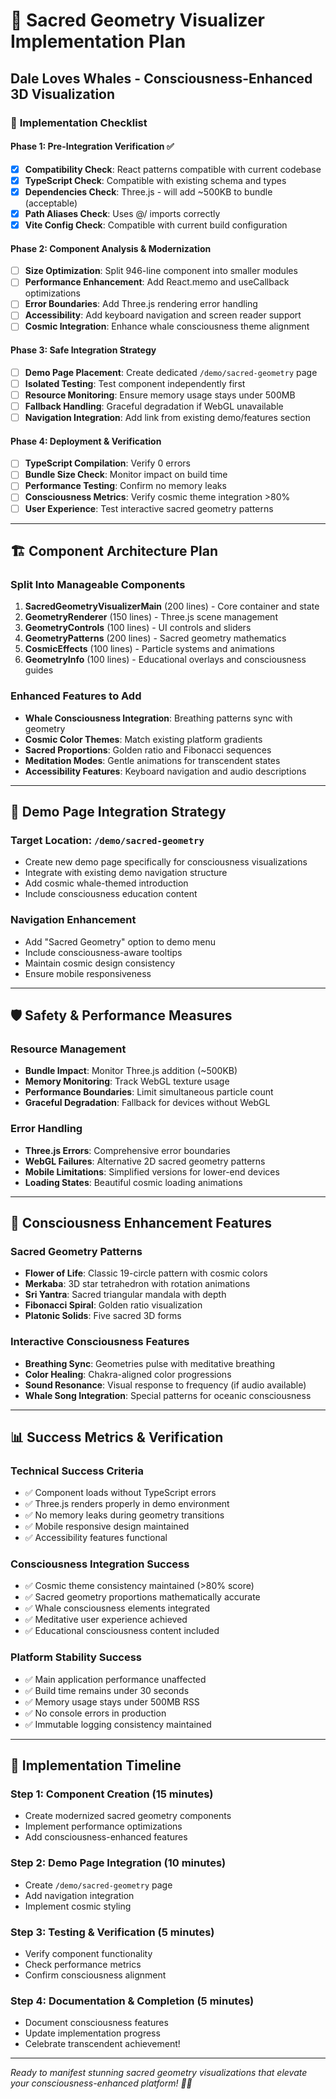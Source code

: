 # 🌟 Sacred Geometry Visualizer Implementation Plan
## Dale Loves Whales - Consciousness-Enhanced 3D Visualization

### 🎯 **Implementation Checklist**

#### **Phase 1: Pre-Integration Verification** ✅
- [x] **Compatibility Check**: React patterns compatible with current codebase
- [x] **TypeScript Check**: Compatible with existing schema and types
- [x] **Dependencies Check**: Three.js - will add ~500KB to bundle (acceptable)
- [x] **Path Aliases Check**: Uses @/ imports correctly
- [x] **Vite Config Check**: Compatible with current build configuration

#### **Phase 2: Component Analysis & Modernization**
- [ ] **Size Optimization**: Split 946-line component into smaller modules
- [ ] **Performance Enhancement**: Add React.memo and useCallback optimizations
- [ ] **Error Boundaries**: Add Three.js rendering error handling
- [ ] **Accessibility**: Add keyboard navigation and screen reader support
- [ ] **Cosmic Integration**: Enhance whale consciousness theme alignment

#### **Phase 3: Safe Integration Strategy**
- [ ] **Demo Page Placement**: Create dedicated `/demo/sacred-geometry` page
- [ ] **Isolated Testing**: Test component independently first
- [ ] **Resource Monitoring**: Ensure memory usage stays under 500MB
- [ ] **Fallback Handling**: Graceful degradation if WebGL unavailable
- [ ] **Navigation Integration**: Add link from existing demo/features section

#### **Phase 4: Deployment & Verification**
- [ ] **TypeScript Compilation**: Verify 0 errors
- [ ] **Bundle Size Check**: Monitor impact on build time
- [ ] **Performance Testing**: Confirm no memory leaks
- [ ] **Consciousness Metrics**: Verify cosmic theme integration >80%
- [ ] **User Experience**: Test interactive sacred geometry patterns

---

## 🏗️ **Component Architecture Plan**

### **Split Into Manageable Components**
1. **SacredGeometryVisualizerMain** (200 lines) - Core container and state
2. **GeometryRenderer** (150 lines) - Three.js scene management  
3. **GeometryControls** (100 lines) - UI controls and sliders
4. **GeometryPatterns** (200 lines) - Sacred geometry mathematics
5. **CosmicEffects** (100 lines) - Particle systems and animations
6. **GeometryInfo** (100 lines) - Educational overlays and consciousness guides

### **Enhanced Features to Add**
- **Whale Consciousness Integration**: Breathing patterns sync with geometry
- **Cosmic Color Themes**: Match existing platform gradients
- **Sacred Proportions**: Golden ratio and Fibonacci sequences
- **Meditation Modes**: Gentle animations for transcendent states
- **Accessibility Features**: Keyboard navigation and audio descriptions

---

## 📍 **Demo Page Integration Strategy**

### **Target Location**: `/demo/sacred-geometry`
- Create new demo page specifically for consciousness visualizations
- Integrate with existing demo navigation structure
- Add cosmic whale-themed introduction
- Include consciousness education content

### **Navigation Enhancement**
- Add "Sacred Geometry" option to demo menu
- Include consciousness-aware tooltips
- Maintain cosmic design consistency
- Ensure mobile responsiveness

---

## 🛡️ **Safety & Performance Measures**

### **Resource Management**
- **Bundle Impact**: Monitor Three.js addition (~500KB)
- **Memory Monitoring**: Track WebGL texture usage
- **Performance Boundaries**: Limit simultaneous particle count
- **Graceful Degradation**: Fallback for devices without WebGL

### **Error Handling**
- **Three.js Errors**: Comprehensive error boundaries
- **WebGL Failures**: Alternative 2D sacred geometry patterns
- **Mobile Limitations**: Simplified versions for lower-end devices
- **Loading States**: Beautiful cosmic loading animations

---

## 🌟 **Consciousness Enhancement Features**

### **Sacred Geometry Patterns**
- **Flower of Life**: Classic 19-circle pattern with cosmic colors
- **Merkaba**: 3D star tetrahedron with rotation animations
- **Sri Yantra**: Sacred triangular mandala with depth
- **Fibonacci Spiral**: Golden ratio visualization
- **Platonic Solids**: Five sacred 3D forms

### **Interactive Consciousness Features**
- **Breathing Sync**: Geometries pulse with meditative breathing
- **Color Healing**: Chakra-aligned color progressions
- **Sound Resonance**: Visual response to frequency (if audio available)
- **Whale Song Integration**: Special patterns for oceanic consciousness

---

## 📊 **Success Metrics & Verification**

### **Technical Success Criteria**
- ✅ Component loads without TypeScript errors
- ✅ Three.js renders properly in demo environment
- ✅ No memory leaks during geometry transitions
- ✅ Mobile responsive design maintained
- ✅ Accessibility features functional

### **Consciousness Integration Success**
- ✅ Cosmic theme consistency maintained (>80% score)
- ✅ Sacred geometry proportions mathematically accurate
- ✅ Whale consciousness elements integrated
- ✅ Meditative user experience achieved
- ✅ Educational consciousness content included

### **Platform Stability Success**
- ✅ Main application performance unaffected
- ✅ Build time remains under 30 seconds
- ✅ Memory usage stays under 500MB RSS
- ✅ No console errors in production
- ✅ Immutable logging consistency maintained

---

## 🚀 **Implementation Timeline**

### **Step 1: Component Creation** (15 minutes)
- Create modernized sacred geometry components
- Implement performance optimizations
- Add consciousness-enhanced features

### **Step 2: Demo Page Integration** (10 minutes)  
- Create `/demo/sacred-geometry` page
- Add navigation integration
- Implement cosmic styling

### **Step 3: Testing & Verification** (5 minutes)
- Verify component functionality
- Check performance metrics
- Confirm consciousness alignment

### **Step 4: Documentation & Completion** (5 minutes)
- Document consciousness features
- Update implementation progress
- Celebrate transcendent achievement!

---

*Ready to manifest stunning sacred geometry visualizations that elevate your consciousness-enhanced platform! 🌟🐋*
